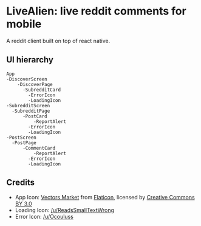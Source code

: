 # LiveAlien: live reddit comments for mobile
A reddit client built on top of react native.

## UI hierarchy
```
App
-DiscoverScreen
    -DiscoverPage
      -SubredditCard
        -ErrorIcon
        -LoadingIcon
-SubredditScreen
  -SubredditPage
      -PostCard
          -ReportAlert
        -ErrorIcon
        -LoadingIcon
-PostScreen
  -PostPage
      -CommentCard
          -ReportAlert
        -ErrorIcon
        -LoadingIcon
```
## Credits
* App Icon: [Vectors Market](http://www.flaticon.com/authors/vectors-market) from [Flaticon](www.flaticon.com), licensed by [Creative Commons BY 3.0](http://creativecommons.org/licenses/by/3.0/)
* Loading Icon: [/u/ReadsSmallTextWrong](https://www.reddit.com/user/ReadsSmallTextWrong)
* Error Icon: [/u/Ocouluss](https://www.reddit.com/user/Ocouluss)